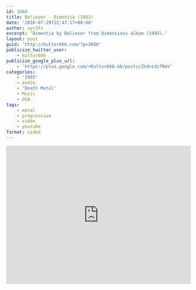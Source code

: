 ```yaml
---
id: 3660
title: Believer - Dimentia (1993)
date: '2016-07-29T22:47:17+00:00'
author: syr3fx
excerpt: 'Dimentia by Believer from Dimensions album (1993).'
layout: post
guid: 'http://kultur666.com/?p=3660'
publicize_twitter_user:
    - kultur666
publicize_google_plus_url:
    - 'https://plus.google.com/+Kultur666-k6/posts/ZhdnidzfRmV'
categories:
    - '1993'
    - audio
    - 'Death Metal'
    - Music
    - USA
tags:
    - metal
    - progressive
    - video
    - youtube
format: video
---
```


<iframe allow="accelerometer; autoplay; clipboard-write; encrypted-media; gyroscope; picture-in-picture; web-share" allowfullscreen="" frameborder="0" height="375" loading="lazy" src="https://www.youtube.com/embed/fp9Bf_55Ikk?feature=oembed" title="Believer - 3 - Dimentia - Dimensions (1993)" width="500"></iframe>